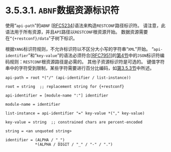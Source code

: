 # 3.5.3.1. `ABNF`数据资源标识符

使用“`api-path`”的`ABNF` [[RFC5234](https://tools.ietf.org/html/rfc5234)]语法来构造`RESTCONF`路径标识符。 请注意，此语法用于所有资源，并且`API`路径以`RESTCONF`根资源开始。 数据资源需要在`“{+restconf}/data`”子树下标识。

根据`YANG`标识符规则，不允许标识符以不区分大小写的字符串“`XML`”开始。 “`api-identifier`”和“`key-value`”的语法必须符合[[RFC7951](https://tools.ietf.org/html/rfc7951)]的[第4节](https://tools.ietf.org/html/rfc7951#section-4)中的`JSON`标识符编码规则：`RESTCONF`根资源路径是必需的。 其他子资源标识符是可选的。 键值字符串中的字符受到限制，某些字符需要进行百分比编码，如[第3.5.3节](3.5.3.md)中所述。

```
api-path = root *("/" (api-identifier / list-instance))

root = string  ;; replacement string for {+restconf}

api-identifier = [module-name ":"] identifier

module-name = identifier

list-instance = api-identifier "=" key-value *("," key-value)

key-value = string  ;; constrained chars are percent-encoded

string = <an unquoted string>

identifier = (ALPHA / "_")
             *(ALPHA / DIGIT / "_" / "-" / ".")
```
